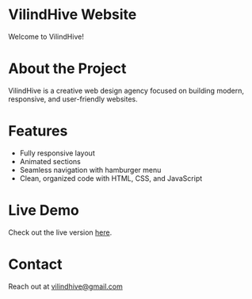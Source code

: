 # VilindHive Website

Welcome to VilindHive! 

# About the Project
VilindHive is a creative web design agency focused on building modern, responsive, and user-friendly websites.  

# Features  
- Fully responsive layout  
- Animated sections  
- Seamless navigation with hamburger menu  
- Clean, organized code with HTML, CSS, and JavaScript

# Live Demo  
Check out the live version [here](https://github.com/Vilindspec/VilindHive-Website).

# Contact  
Reach out at [vilindhive@gmail.com](mailto:vilindhive@gmail.com)


